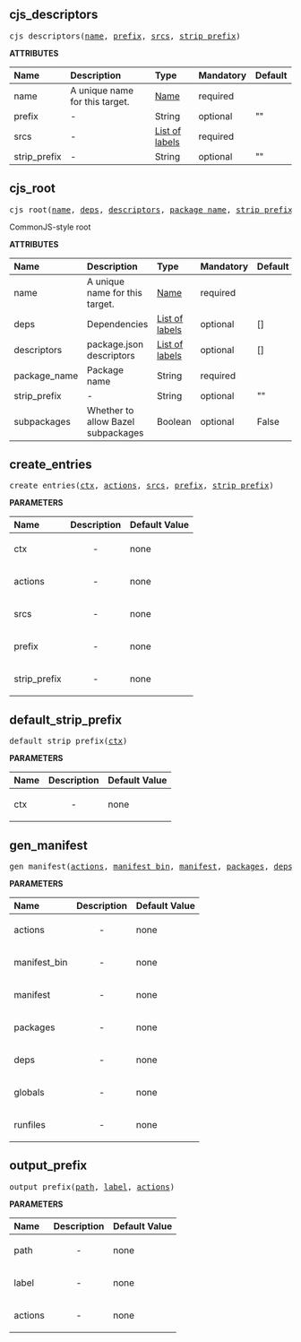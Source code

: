 <!-- Generated with Stardoc: http://skydoc.bazel.build -->

<a id="#cjs_descriptors"></a>

## cjs_descriptors

<pre>
cjs_descriptors(<a href="#cjs_descriptors-name">name</a>, <a href="#cjs_descriptors-prefix">prefix</a>, <a href="#cjs_descriptors-srcs">srcs</a>, <a href="#cjs_descriptors-strip_prefix">strip_prefix</a>)
</pre>

**ATTRIBUTES**

| Name                                                  | Description                    | Type                                                                        | Mandatory | Default |
| :---------------------------------------------------- | :----------------------------- | :-------------------------------------------------------------------------- | :-------- | :------ |
| <a id="cjs_descriptors-name"></a>name                 | A unique name for this target. | <a href="https://bazel.build/docs/build-ref.html#name">Name</a>             | required  |         |
| <a id="cjs_descriptors-prefix"></a>prefix             | -                              | String                                                                      | optional  | ""      |
| <a id="cjs_descriptors-srcs"></a>srcs                 | -                              | <a href="https://bazel.build/docs/build-ref.html#labels">List of labels</a> | required  |         |
| <a id="cjs_descriptors-strip_prefix"></a>strip_prefix | -                              | String                                                                      | optional  | ""      |

<a id="#cjs_root"></a>

## cjs_root

<pre>
cjs_root(<a href="#cjs_root-name">name</a>, <a href="#cjs_root-deps">deps</a>, <a href="#cjs_root-descriptors">descriptors</a>, <a href="#cjs_root-package_name">package_name</a>, <a href="#cjs_root-strip_prefix">strip_prefix</a>, <a href="#cjs_root-subpackages">subpackages</a>)
</pre>

CommonJS-style root

**ATTRIBUTES**

| Name                                           | Description                        | Type                                                                        | Mandatory | Default |
| :--------------------------------------------- | :--------------------------------- | :-------------------------------------------------------------------------- | :-------- | :------ |
| <a id="cjs_root-name"></a>name                 | A unique name for this target.     | <a href="https://bazel.build/docs/build-ref.html#name">Name</a>             | required  |         |
| <a id="cjs_root-deps"></a>deps                 | Dependencies                       | <a href="https://bazel.build/docs/build-ref.html#labels">List of labels</a> | optional  | []      |
| <a id="cjs_root-descriptors"></a>descriptors   | package.json descriptors           | <a href="https://bazel.build/docs/build-ref.html#labels">List of labels</a> | optional  | []      |
| <a id="cjs_root-package_name"></a>package_name | Package name                       | String                                                                      | required  |         |
| <a id="cjs_root-strip_prefix"></a>strip_prefix | -                                  | String                                                                      | optional  | ""      |
| <a id="cjs_root-subpackages"></a>subpackages   | Whether to allow Bazel subpackages | Boolean                                                                     | optional  | False   |

<a id="#create_entries"></a>

## create_entries

<pre>
create_entries(<a href="#create_entries-ctx">ctx</a>, <a href="#create_entries-actions">actions</a>, <a href="#create_entries-srcs">srcs</a>, <a href="#create_entries-prefix">prefix</a>, <a href="#create_entries-strip_prefix">strip_prefix</a>)
</pre>

**PARAMETERS**

| Name                                                 | Description               | Default Value |
| :--------------------------------------------------- | :------------------------ | :------------ |
| <a id="create_entries-ctx"></a>ctx                   | <p align="center"> - </p> | none          |
| <a id="create_entries-actions"></a>actions           | <p align="center"> - </p> | none          |
| <a id="create_entries-srcs"></a>srcs                 | <p align="center"> - </p> | none          |
| <a id="create_entries-prefix"></a>prefix             | <p align="center"> - </p> | none          |
| <a id="create_entries-strip_prefix"></a>strip_prefix | <p align="center"> - </p> | none          |

<a id="#default_strip_prefix"></a>

## default_strip_prefix

<pre>
default_strip_prefix(<a href="#default_strip_prefix-ctx">ctx</a>)
</pre>

**PARAMETERS**

| Name                                     | Description               | Default Value |
| :--------------------------------------- | :------------------------ | :------------ |
| <a id="default_strip_prefix-ctx"></a>ctx | <p align="center"> - </p> | none          |

<a id="#gen_manifest"></a>

## gen_manifest

<pre>
gen_manifest(<a href="#gen_manifest-actions">actions</a>, <a href="#gen_manifest-manifest_bin">manifest_bin</a>, <a href="#gen_manifest-manifest">manifest</a>, <a href="#gen_manifest-packages">packages</a>, <a href="#gen_manifest-deps">deps</a>, <a href="#gen_manifest-globals">globals</a>, <a href="#gen_manifest-runfiles">runfiles</a>)
</pre>

**PARAMETERS**

| Name                                               | Description               | Default Value |
| :------------------------------------------------- | :------------------------ | :------------ |
| <a id="gen_manifest-actions"></a>actions           | <p align="center"> - </p> | none          |
| <a id="gen_manifest-manifest_bin"></a>manifest_bin | <p align="center"> - </p> | none          |
| <a id="gen_manifest-manifest"></a>manifest         | <p align="center"> - </p> | none          |
| <a id="gen_manifest-packages"></a>packages         | <p align="center"> - </p> | none          |
| <a id="gen_manifest-deps"></a>deps                 | <p align="center"> - </p> | none          |
| <a id="gen_manifest-globals"></a>globals           | <p align="center"> - </p> | none          |
| <a id="gen_manifest-runfiles"></a>runfiles         | <p align="center"> - </p> | none          |

<a id="#output_prefix"></a>

## output_prefix

<pre>
output_prefix(<a href="#output_prefix-path">path</a>, <a href="#output_prefix-label">label</a>, <a href="#output_prefix-actions">actions</a>)
</pre>

**PARAMETERS**

| Name                                      | Description               | Default Value |
| :---------------------------------------- | :------------------------ | :------------ |
| <a id="output_prefix-path"></a>path       | <p align="center"> - </p> | none          |
| <a id="output_prefix-label"></a>label     | <p align="center"> - </p> | none          |
| <a id="output_prefix-actions"></a>actions | <p align="center"> - </p> | none          |
